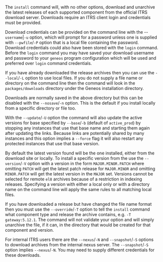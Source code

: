 The `install` command will, with no other options, download and
unarchive the latest releases of each supported component from the
official ITRS download server. Downloads require an ITRS client login
and credentials must be provided.

Download credentials can be provided on the command line with the
--`username`|`-u` option, which will prompt for a password unless one is
supplied with `--pwfile`/`-P` option that is a local file containing the
password. Download credentials could also have been stored with the
`login` command. Before the `login` command you may have saved your
download username and password to your `geneos` program configuration
which will be used and preferred over `login` command credentials.

If you have already downloaded the release archives then you can use the
`--local`/`-L` option to use local files. If you do not supply a file
name or directory on the command line then the command will look in the
`packages/downloads` directory under the Geneos installation directory.

Downloads are normally saved in the above directory but this can be
disabled with the `--nosave`/`-n` option. This is the default if you
install locally from a specific directory or file too.

With the `--update`/`-U` option the command will also update the active
versions for base specified by `--base`/`-b` (default of `active_prod`)
by stopping any instances that use that base name and starting them
again after updating the links. Because links are potentially shared by
many instances and this option implies a `--force` flag it will also
restart any protected instances that use that base version.

By default the latest version found will be the one installed, either
from the download site or locally. To install a specific version from
the use the `--version`/`-V` option with a version in the form
`MAJOR.MINOR.PATCH` where omitting `PATCH` will get the latest patch
release for `MAJOR.MINOR` and omitting `MINOR.PATCH` will get the latest
version in the `MAJOR` set. Versions cannot be selected for remote `el8`
archives because of a restriction in indexing releases. Specifying a
version with either a local only or with a directory name on the command
line will apply the same rules to all matching local files.

If you have downloaded a release but have changed the file name format
then you must use the `--override`/`-T` option to tell the `install`
command what component type and release the archive contains, e.g. `-T
gateway:5.12.1`. The command will not validate your option and will
simply unarchive the file, if it can, in the directory that would be
created for that component and version.

For internal ITRS users there are the `--nexus`/`-N` and
`--snapshot`/`-S` options to download archives from the internal nexus
server. The `--snapshot`/`-S` option implies `--nexus`/`-N`. You may
need to supply different credentials for these downloads.
